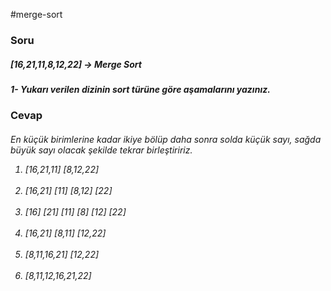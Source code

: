 #merge-sort

<h3>Soru</h3>
<h5>[16,21,11,8,12,22] -> Merge Sort</h5>


<h5>1- Yukarı verilen dizinin sort türüne göre aşamalarını yazınız.
</h5>

<h3>Cevap</h3>
<h6>
</p>En küçük birimlerine kadar ikiye bölüp daha sonra solda küçük sayı, sağda büyük sayı olacak şekilde tekrar birleştiririz.</p>
    <ol>
        <li>
            [16,21,11] [8,12,22]
        </li><br>
        <li>
            [16,21] [11] [8,12] [22]
        </li><br>
        <li>
            [16] [21] [11] [8] [12] [22]
        </li><br>
        <li>
            [16,21] [8,11] [12,22]
        </li><br>
        <li>
            [8,11,16,21] [12,22]
        </li><br>
        <li>
            [8,11,12,16,21,22]
        </li>
    </ol>
</h6>